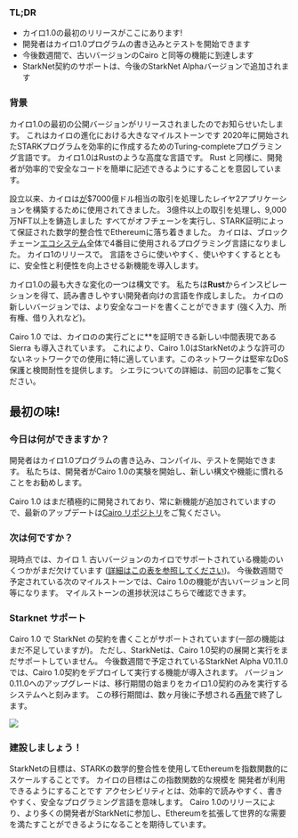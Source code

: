 ### TL;DR

* カイロ1.0の最初のリリースがここにあります!
* 開発者はカイロ1.0プログラムの書き込みとテストを開始できます
* 今後数週間で、古いバージョンのCairo と同等の機能に到達します
* StarkNet契約のサポートは、今後のStarkNet Alphaバージョンで追加されます

### 背景

カイロ1.0の最初の公開バージョンがリリースされましたのでお知らせいたします。 これはカイロの進化における大きなマイルストーンです 2020年に開始されたSTARKプログラムを効率的に作成するためのTuring-completeプログラミング言語です。 カイロ1.0はRustのような高度な言語です。 Rust と同様に、開発者が効率的で安全なコードを簡単に記述できるようにすることを意図しています。

設立以来、カイロは[が](https://dashboard.starkware.co/starkex)$7000億ドル相当の取引を処理したレイヤ2アプリケーションを構築するために使用されてきました。 3億件以上の取引を処理し、9,000万NFT以上を鋳造しました すべてがオフチェーンを実行し、STARK証明によって保証された数学的整合性でEthereumに落ち着きました。 カイロは、ブロックチェーン[エコシステム](https://defillama.com/languages)全体で4番目に使用されるプログラミング言語になりました。 カイロ1のリリースで。 言語をさらに使いやすく、使いやすくするとともに、安全性と利便性を向上させる新機能を導入します。

カイロ1.0の最も大きな変化の一つは構文です。 私たちは**Rust**からインスピレーションを得て、読み書きしやすい開発者向けの言語を作成しました。 カイロの新しいバージョンでは、より安全なコードを書くことができます (強く入力、所有権、借り入れなど)。

Cairo 1.0 では、カイロの</strong>の実行ごとに**を証明できる新しい中間表現である Sierra も導入されています。 これにより、Cairo 1.0はStarkNetのような許可のないネットワークでの使用に特に適しています。このネットワークは堅牢なDoS保護と検閲耐性を提供します。 シエラについての詳細は、前回の[](https://medium.com/starkware/cairo-1-0-aa96eefb19a0)記事をご覧ください。</p>

## 最初の味!

### 今日は何ができますか？

開発者はカイロ1.0プログラムの書き込み、コンパイル、テストを開始できます。 私たちは、開発者がCairo 1.0の実験を開始し、新しい構文や機能に慣れることをお勧めします。

Cairo 1.0 はまだ積極的に開発されており、常に新機能が追加されていますので、最新のアップデートは[Cairo リポジトリ](https://github.com/starkware-libs/cairo/)をご覧ください。

### 次は何ですか？

現時点では、カイロ 1. 古いバージョンのカイロでサポートされている機能のいくつかがまだ欠けています ([詳細はこの表を参照してください](https://github.com/starkware-libs/cairo/blob/main/docs/FEATURE_PARITY.md))。 今後数週間で予定されている次のマイルストーンでは、Cairo 1.0の機能が古いバージョンと同等になります。 マイルストーンの進捗状況はこちら[](https://github.com/starkware-libs/cairo/blob/main/docs/FEATURE_PARITY.md)で確認できます。

### Starknet サポート

Cairo 1.0 で StarkNet の契約を書くことがサポートされています(一部の機能はまだ不足していますが)。 ただし、StarkNetは、Cairo 1.0契約の展開と実行をまだサポートしていません。 今後数週間で予定されているStarkNet Alpha V0.11.0では、Cairo 1.0契約をデプロイして実行する機能が導入されます。 バージョン0.11.0へのアップグレードは、移行期間の始まりをカイロ1.0契約のみを実行するシステムへと刻みます。 この移行期間は、数ヶ月後に予想される[再発](https://medium.com/starkware/starknet-regenesis-the-plan-bd0219843ef4)で終了します。

![](/assets/0_odxbxeacqdwizlfw.jpg)

### 建設しましょう！

StarkNetの目標は、STARKの数学的整合性を使用してEthereumを指数関数的にスケールすることです。 カイロの目標はこの指数関数的な規模を 開発者が利用できるようにすることです アクセシビリティとは、効率的で読みやすく、書きやすく、安全なプログラミング言語を意味します。 Cairo 1.0のリリースにより、より多くの開発者がStarkNetに参加し、Ethereumを拡張して世界的な需要を満たすことができるようになることを期待しています。